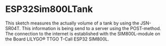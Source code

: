 # ESP32Sim800LTank

This sketch measures the actually volume of a tank by using the JSN-SR04T. 
This information is being send to a server using the POST-method. 
The connection to the internet is established with the SIM800L-module on the Board LILYGO® TTGO T-Call ESP32 SIM800L.
